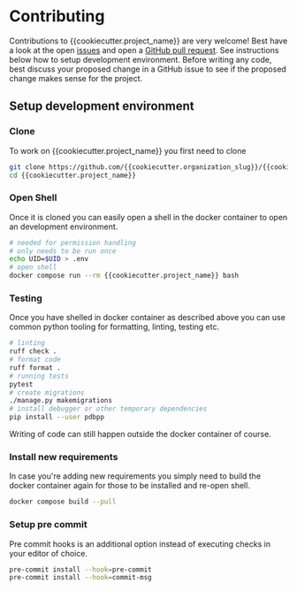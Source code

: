 # Contributing

Contributions to {{cookiecutter.project_name}} are very welcome! Best have a look at the open [issues](https://github.com/{{cookiecutter.organization_slug}}/{{cookiecutter.project_name}})
and open a [GitHub pull request](https://github.com/{{cookiecutter.organization_slug}}/{{cookiecutter.project_name}}/compare). See instructions below how to setup development
environment. Before writing any code, best discuss your proposed change in a GitHub issue to see if the proposed change makes sense for the project.

## Setup development environment

### Clone

To work on {{cookiecutter.project_name}} you first need to clone

```bash
git clone https://github.com/{{cookiecutter.organization_slug}}/{{cookiecutter.project_name}}.git
cd {{cookiecutter.project_name}}
```

### Open Shell

Once it is cloned you can easily open a shell in the docker container to
open an development environment.

```bash
# needed for permission handling
# only needs to be run once
echo UID=$UID > .env
# open shell
docker compose run --rm {{cookiecutter.project_name}} bash
```

### Testing

Once you have shelled in docker container as described above
you can use common python tooling for formatting, linting, testing
etc.

```bash
# linting
ruff check .
# format code
ruff format .
# running tests
pytest
# create migrations
./manage.py makemigrations
# install debugger or other temporary dependencies
pip install --user pdbpp
```

Writing of code can still happen outside the docker container of course.

### Install new requirements

In case you're adding new requirements you simply need to build the docker container
again for those to be installed and re-open shell.

```bash
docker compose build --pull
```

### Setup pre commit

Pre commit hooks is an additional option instead of executing checks in your editor of choice.

```bash
pre-commit install --hook=pre-commit
pre-commit install --hook=commit-msg
```
